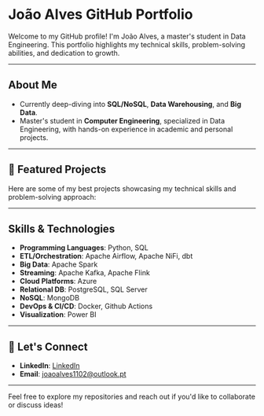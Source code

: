 # João Alves GitHub Portfolio
Welcome to my GitHub profile! I'm João Alves, a master's student in Data Engineering. This portfolio highlights my technical skills, problem-solving abilities, and dedication to growth.

---

## About Me
- Currently deep-diving into **SQL/NoSQL**, **Data Warehousing**, and **Big Data**.
- Master's student in **Computer Engineering**, specialized in Data Engineering, with hands-on experience in academic and personal projects.

---

## 🚀 Featured Projects
Here are some of my best projects showcasing my technical skills and problem-solving approach:


---

## Skills & Technologies
- **Programming Languages**: Python, SQL
- **ETL/Orchestration**: Apache Airflow, Apache NiFi, dbt
- **Big Data**: Apache Spark
- **Streaming**: Apache Kafka, Apache Flink
- **Cloud Platforms**: Azure
- **Relational DB**: PostgreSQL, SQL Server
- **NoSQL**: MongoDB
- **DevOps & CI/CD**: Docker, Github Actions
- **Visualization**: Power BI

---

## 📩 Let's Connect
- **LinkedIn**: [LinkedIn](https://www.linkedin.com/in/jo%C3%A3o-alves-311852212/)
- **Email**: [joaoalves1102@outlook.pt](mailto:joaoalves1102@outlook.pt)

---

Feel free to explore my repositories and reach out if you'd like to collaborate or discuss ideas!
